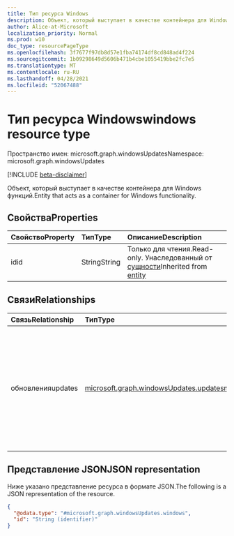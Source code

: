 ```yaml
---
title: Тип ресурса Windows
description: Объект, который выступает в качестве контейнера для Windows функций.
author: Alice-at-Microsoft
localization_priority: Normal
ms.prod: w10
doc_type: resourcePageType
ms.openlocfilehash: 3f7677f97db8d57e1fba74174df8cd848ad4f224
ms.sourcegitcommit: 1b09298649d5606b471b4cbe1055419bbe2fc7e5
ms.translationtype: MT
ms.contentlocale: ru-RU
ms.lasthandoff: 04/28/2021
ms.locfileid: "52067488"
---
```

# <a name="windows-resource-type"></a><span data-ttu-id="5ff9a-103">Тип ресурса Windows</span><span class="sxs-lookup"><span data-stu-id="5ff9a-103">windows resource type</span></span>

<span data-ttu-id="5ff9a-104">Пространство имен: microsoft.graph.windowsUpdates</span><span class="sxs-lookup"><span data-stu-id="5ff9a-104">Namespace: microsoft.graph.windowsUpdates</span></span>

[!INCLUDE [beta-disclaimer](../../includes/beta-disclaimer.md)]

<span data-ttu-id="5ff9a-105">Объект, который выступает в качестве контейнера для Windows функций.</span><span class="sxs-lookup"><span data-stu-id="5ff9a-105">Entity that acts as a container for Windows functionality.</span></span>

## <a name="properties"></a><span data-ttu-id="5ff9a-106">Свойства</span><span class="sxs-lookup"><span data-stu-id="5ff9a-106">Properties</span></span>
|<span data-ttu-id="5ff9a-107">Свойство</span><span class="sxs-lookup"><span data-stu-id="5ff9a-107">Property</span></span>|<span data-ttu-id="5ff9a-108">Тип</span><span class="sxs-lookup"><span data-stu-id="5ff9a-108">Type</span></span>|<span data-ttu-id="5ff9a-109">Описание</span><span class="sxs-lookup"><span data-stu-id="5ff9a-109">Description</span></span>|
|:---|:---|:---|
|<span data-ttu-id="5ff9a-110">id</span><span class="sxs-lookup"><span data-stu-id="5ff9a-110">id</span></span>|<span data-ttu-id="5ff9a-111">String</span><span class="sxs-lookup"><span data-stu-id="5ff9a-111">String</span></span>|<span data-ttu-id="5ff9a-112">Только для чтения.</span><span class="sxs-lookup"><span data-stu-id="5ff9a-112">Read-only.</span></span> <span data-ttu-id="5ff9a-113">Унаследованный от [сущности](../resources/entity.md)</span><span class="sxs-lookup"><span data-stu-id="5ff9a-113">Inherited from [entity](../resources/entity.md)</span></span>|

## <a name="relationships"></a><span data-ttu-id="5ff9a-114">Связи</span><span class="sxs-lookup"><span data-stu-id="5ff9a-114">Relationships</span></span>
|<span data-ttu-id="5ff9a-115">Связь</span><span class="sxs-lookup"><span data-stu-id="5ff9a-115">Relationship</span></span>|<span data-ttu-id="5ff9a-116">Тип</span><span class="sxs-lookup"><span data-stu-id="5ff9a-116">Type</span></span>|<span data-ttu-id="5ff9a-117">Описание</span><span class="sxs-lookup"><span data-stu-id="5ff9a-117">Description</span></span>|
|:---|:---|:---|
|<span data-ttu-id="5ff9a-118">обновления</span><span class="sxs-lookup"><span data-stu-id="5ff9a-118">updates</span></span>|[<span data-ttu-id="5ff9a-119">microsoft.graph.windowsUpdates.updates</span><span class="sxs-lookup"><span data-stu-id="5ff9a-119">microsoft.graph.windowsUpdates.updates</span></span>](../resources/windowsupdates-updates.md)|<span data-ttu-id="5ff9a-120">Объект, который выступает в качестве контейнера для функциональных возможностей службы Windows обновления для бизнеса.</span><span class="sxs-lookup"><span data-stu-id="5ff9a-120">Entity that acts as a container for the functionality of the Windows Update for Business deployment service.</span></span> <span data-ttu-id="5ff9a-121">Только для чтения.</span><span class="sxs-lookup"><span data-stu-id="5ff9a-121">Read-only.</span></span>|

## <a name="json-representation"></a><span data-ttu-id="5ff9a-122">Представление JSON</span><span class="sxs-lookup"><span data-stu-id="5ff9a-122">JSON representation</span></span>
<span data-ttu-id="5ff9a-123">Ниже указано представление ресурса в формате JSON.</span><span class="sxs-lookup"><span data-stu-id="5ff9a-123">The following is a JSON representation of the resource.</span></span>
<!-- {
  "blockType": "resource",
  "keyProperty": "id",
  "@odata.type": "microsoft.graph.windowsUpdates.windows",
  "baseType": "microsoft.graph.entity",
  "openType": false
}
-->
``` json
{
  "@odata.type": "#microsoft.graph.windowsUpdates.windows",
  "id": "String (identifier)"
}
```

